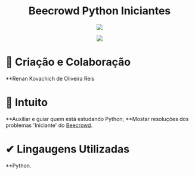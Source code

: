 <h1 align="center"> Beecrowd Python Iniciantes </h1>

<p align="center">
  <img src="http://img.shields.io/static/v1?label=STATUS&message=EM%20DESENVOLVIMENTO&color=GREEN&style=for-the-badge">
 </p>

<p align="center">
  <img src="https://img.shields.io/github/stars/renankovachich?style=social">
 </p>

# 📱 Criação e Colaboração

**Renan Kovachich de Oliveira Reis

# 🤠 Intuito

**Auxiliar e guiar quem está estudando Python;
**Mostar resoluções dos problemas 'Iniciante' do <a href="https://www.beecrowd.com.br/judge/pt/">Beecrowd</a>.

# ✔ Lingaugens Utilizadas

**Python.
